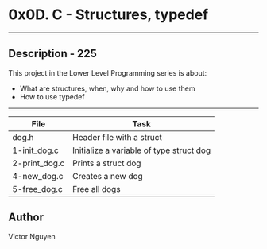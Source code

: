 # 0x0D. C - Structures, typedef
---
## Description - 225

This project in the Lower Level Programming series is about:
* What are structures, when, why and how to use them
* How to use typedef

---
File|Task
---|---
dog.h | Header file with a struct
1-init_dog.c | Initialize a variable of type struct dog
2-print_dog.c | Prints a struct dog
4-new_dog.c | Creates a new dog
5-free_dog.c | Free all dogs

## Author
Victor Nguyen

